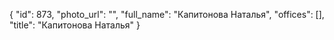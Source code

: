 {
    "id": 873,
    "photo_url": "",
    "full_name": "Капитонова Наталья",
    "offices": [],
    "title": "Капитонова Наталья"
}